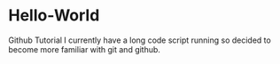 # Hello-World
Github Tutorial
I currently have a long code script running so decided to become more familiar with git and github.
